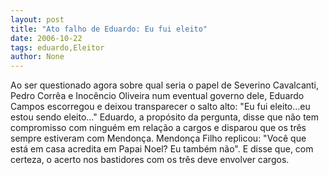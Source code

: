 ```yaml
---
layout: post
title: "Ato falho de Eduardo: Eu fui eleito"
date: 2006-10-22
tags: eduardo,Eleitor
author: None
---
```

Ao ser questionado agora sobre qual seria o papel de Severino Cavalcanti, Pedro Corrêa e Inocêncio Oliveira num eventual governo dele, Eduardo Campos escorregou e deixou transparecer o salto alto: \"Eu fui eleito...eu estou sendo eleito...\"
Eduardo, a propósito da pergunta, disse que não tem compromisso com ninguém em relação a cargos e disparou que os três sempre estiveram com Mendonça.
Mendonça Filho replicou:
\"Você que está em casa acredita em Papai Noel? Eu também não\". E disse que, com certeza, o acerto nos bastidores com os três deve envolver cargos. 